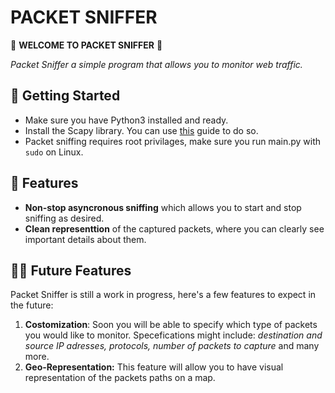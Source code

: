 # PACKET SNIFFER
🐽 **WELCOME TO PACKET SNIFFER** 🐽

*Packet Sniffer a simple program that allows you to monitor web traffic.*

## 📁 Getting Started
- Make sure you have Python3 installed and ready.
- Install the Scapy library. You can use [this](https://scapy.readthedocs.io/en/latest/installation.html#installing-scapy-v2-x) guide to do so.
- Packet sniffing requires root privilages, make sure you run main.py with `sudo` on Linux.
  



## 🐡 Features
- **Non-stop asyncronous sniffing** which allows you to start and stop sniffing as desired.
- **Clean representtion** of the captured packets, where you can clearly see important details about them.



## 👷‍♀️ Future Features
 Packet Sniffer is still a work in progress, here's a few features to expect in the future:
1. **Costomization**: Soon you will be able to specify which type of packets you would like to monitor. Specefications might include: *destination and source IP adresses, protocols, number of packets to capture* and many more. 
2. **Geo-Representation:** This feature will allow you to have visual representation of the packets paths on a map.
   

